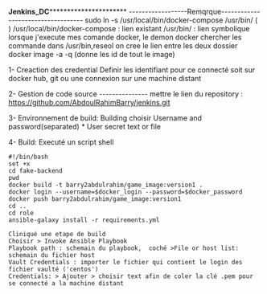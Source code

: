********************Jenkins_DC******************************************
------------------Remqrque-----------------------------------
sudo ln -s /usr/local/bin/docker-compose /usr/bin/ ( )
	/usr/local/bin/docker-compose : lien existant
	/usr/bin/ : lien symbolique
        lorsque j'execute mes comande docker, le demon docker chercher les commande dans /usr/bin,reseol on cree le lien entre les deux dossier
docker image -a -q (donne les id de tout le image)


1- Creaction des credential
    Definir les identifiant pour ce connecté soit sur docker hub, git ou une connexion sur une machine distant	

2- Gestion de code source ---------------
 mettre le lien du repository : https://github.com/AbdoulRahimBarry/jenkins.git

3- Environnement de build:
  Building choisir Username and password(separated)
	* User secret text or file

4-  Build:
    Executé un script shell

	#!/bin/bash
	set +x
	cd fake-backend
	pwd
	docker build -t barry2abdulrahim/game_image:version1 .
	docker login --username=$docker_login --password=$docker_password
	docker push barry2abdulrahim/game_image:version1
	cd ..
	cd role
	ansible-galaxy install -r requirements.yml

    Cliniqué une etape de build
	Choisir > Invoke Ansible Playbook
	Playbook path : schemain du playbook,  coché >File or host list: schemain du fichier host
    Vault Credentials : importer le fichier qui contient le login des fichier vaulté ('centos')
    Credentials: > Ajouter > choisir text afin de coler la clé .pem pour se connecté a la machine distant

